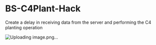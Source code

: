 # BS-C4Plant-Hack
Create a delay in receiving data from the server and performing the C4 planting operation


![Uploading image.png…]()


